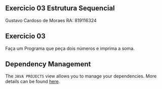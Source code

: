 ## Exercicio 03 Estrutura Sequencial

Gustavo Cardoso de Moraes RA: 819116324
## Exercicio 03

Faça um Programa que peça dois números e imprima a soma.

## Dependency Management

The `JAVA PROJECTS` view allows you to manage your dependencies. More details can be found [here](https://github.com/microsoft/vscode-java-dependency#manage-dependencies).
